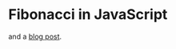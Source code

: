 # Fibonacci in JavaScript
and a [blog post](http://buchi.dk/blog/100-days-of-fibonacci-day-6-javascript/).